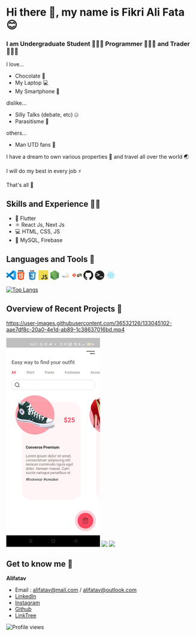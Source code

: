 <!--
**alifatav/alifatav** is a ✨ _special_ ✨ repository because its `README.md` (this file) appears on your GitHub profile.

Here are some ideas to get you started:

- 🔭 I’m currently working on ...
- 🌱 I’m currently learning ...
- 👯 I’m looking to collaborate on ...
- 🤔 I’m looking for help with ...
- 💬 Ask me about ...
- 📫 How to reach me: ...
- 😄 Pronouns: ...
- ⚡ Fun fact: ...
-->

<!-- ![I am Student, Programmer, and Trader](https://media-exp1.licdn.com/dms/image/C5616AQFoehAQKhwP1g/profile-displaybackgroundimage-shrink_200_800/0/1628136991568?e=1637193600&v=beta&t=l0OUyXcNP6D4yFFbtk5TXKeXS8uyp8ujo_GvphNlmAI)
 -->
 
# Hi there 👋, my name is Fikri Ali Fata 😊
### I am Undergraduate Student 👨🏻‍🎓 Programmer 🧑🏻‍💻 and Trader 🙇🏻‍♂️

I love...
- Chocolate 🍫
- My Laptop 💻
- My Smartphone 📱

dislike...
- Silly Talks (debate, etc) 🤐
- Parasitisme 🦠

others...
- Man UTD fans 🤡

I have a dream to own various properties 🏢 and travel all over the world 🌏

I will do my best in every job ⚡

That's all 👀

## Skills and Experience 💪🏻
* 📱 Flutter
* ⚛ React Js, Next Js
* 💻 HTML, CSS, JS
* 🎃 MySQL, Firebase

## Languages and Tools 🥩

<img align="left" alt="Visual Studio Code" width="26px" src="https://raw.githubusercontent.com/github/explore/80688e429a7d4ef2fca1e82350fe8e3517d3494d/topics/visual-studio-code/visual-studio-code.png" /> <img alt="HTML5" width="26px" src="https://raw.githubusercontent.com/github/explore/80688e429a7d4ef2fca1e82350fe8e3517d3494d/topics/html/html.png" /> <img alt="CSS3" width="26px" src="https://raw.githubusercontent.com/github/explore/80688e429a7d4ef2fca1e82350fe8e3517d3494d/topics/css/css.png" /> <img alt="JavaScript" width="26px" src="https://raw.githubusercontent.com/github/explore/80688e429a7d4ef2fca1e82350fe8e3517d3494d/topics/javascript/javascript.png" /> <img alt="Node.js" width="26px" src="https://raw.githubusercontent.com/github/explore/80688e429a7d4ef2fca1e82350fe8e3517d3494d/topics/nodejs/nodejs.png" /> <img alt="MySQL" width="26px" src="https://raw.githubusercontent.com/github/explore/80688e429a7d4ef2fca1e82350fe8e3517d3494d/topics/mysql/mysql.png" /> <img alt="Git" width="26px" src="https://raw.githubusercontent.com/github/explore/80688e429a7d4ef2fca1e82350fe8e3517d3494d/topics/git/git.png" /> <img alt="GitHub" width="26px" src="https://raw.githubusercontent.com/github/explore/78df643247d429f6cc873026c0622819ad797942/topics/github/github.png" /> <img alt="Terminal" width="26px" src="https://raw.githubusercontent.com/github/explore/80688e429a7d4ef2fca1e82350fe8e3517d3494d/topics/terminal/terminal.png" /> <img alt="React" width="26px" src="https://raw.githubusercontent.com/github/explore/80688e429a7d4ef2fca1e82350fe8e3517d3494d/topics/react/react.png" />

[![Top Langs](https://github-readme-stats.vercel.app/api/top-langs/?username=alifatav)](https://github.com/anuraghazra/github-readme-stats)


## Overview of Recent Projects 💼


https://user-images.githubusercontent.com/36532126/133045102-aae7df8c-20a0-4e1d-ab89-1c38637016bd.mp4



[<img src="https://github.com/alifatav/flutter_ui_simple_fashion_shop/blob/main/overview_ss01.jpg?raw=true" width="250px">](https://github.com/alifatav/flutter_ui_simple_fashion_shop) [<img src="https://github.com/alifatav/flutter_ui_welcome_login_screen/blob/master/assets/overview01.jpg?raw=true" width="250px">](https://github.com/alifatav/flutter_ui_welcome_login_screen) [<img src="https://github.com/alifatav/flutter_ui_quiz_app/blob/main/overview01.jpg?raw=true" width="250px">](https://github.com/alifatav/flutter_ui_quiz_app)


## Get to know me 👀
**Alifatav**
* Email : alifatav@mail.com / alifatav@outlook.com
* [LinkedIn](https://www.linkedin.com/in/alifatav) 
* [Instagram](https://www.instagram.com/alifatav)
* [Github](https://github.com/alifatav)
* [LinkTree](https://linktr.ee/alifatav)

![Profile views](https://gpvc.arturio.dev/alifatav)  
